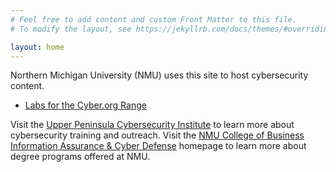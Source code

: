 ```yaml
---
# Feel free to add content and custom Front Matter to this file.
# To modify the layout, see https://jekyllrb.com/docs/themes/#overriding-theme-defaults

layout: home
---
```


Northern Michigan University (NMU) uses this site to host cybersecurity content.

* [Labs for the Cyber.org Range](labs/range/range_index.md)

Visit the [Upper Peninsula Cybersecurity Institute](https://nmu.edu/upcyber) to learn more about cybersecurity training and outreach. Visit the [NMU College of Business Information Assurance & Cyber Defense](https://nmu.edu/business/cyberdefense) homepage to learn more about degree programs offered at NMU.
